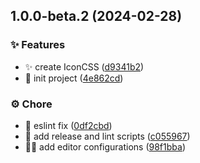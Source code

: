 

## 1.0.0-beta.2 (2024-02-28)


### ✨ Features

* :sparkles: create IconCSS ([d9341b2](https://github.com/AngeloSchulerPiletti/astro-vue-icon/commit/d9341b2b841352748c8f297afd4f00a6f1dda848))
* :tada: init project ([4e862cd](https://github.com/AngeloSchulerPiletti/astro-vue-icon/commit/4e862cd497d323a2221c9e86b04334bb28304d68))


### ⚙️ Chore

* :art: eslint fix ([0df2cbd](https://github.com/AngeloSchulerPiletti/astro-vue-icon/commit/0df2cbd2ae8932867bb8c6e2566db61d985468cc))
* :hammer: add release and lint scripts ([c055967](https://github.com/AngeloSchulerPiletti/astro-vue-icon/commit/c05596704ac48cc5ea92d5b5d9c04bd2159d9e83))
* :technologist: add editor configurations ([98f1bba](https://github.com/AngeloSchulerPiletti/astro-vue-icon/commit/98f1bba7e019faf6e117090bfe347234a4f77e1b))

